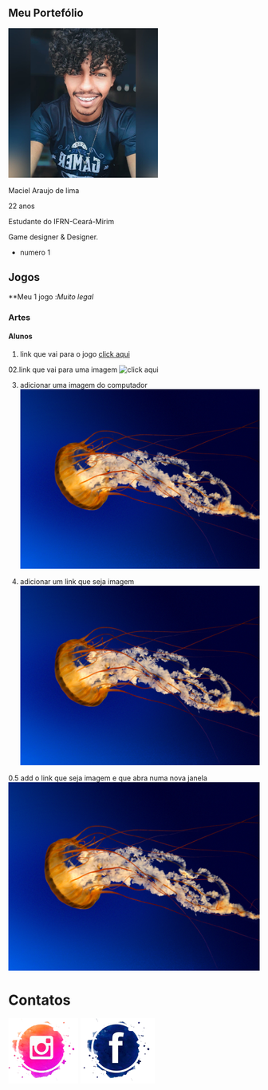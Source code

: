## Meu Portefólio

<img src="Perfil.jpg" width="300" height="300"> 

Maciel Araujo de lima 

22 anos

Estudante do IFRN-Ceará-Mirim

Game designer & Designer.



- numero 1

## Jogos

**Meu 1 jogo :_Muito legal_

### Artes

#### Alunos
01. link que vai para o jogo
[click aqui](https://maciellima.github.io/VouContarAte3/)
 
 02.link que vai para uma imagem
![click aqui](https://moderndogmagazine.com/sites/default/files/images/uploads/Pug.jpg)

03. adicionar uma imagem do computador
![imagem 01](Jellyfish.jpg)

04. adicionar um link que seja imagem
[![imagem 01](Jellyfish.jpg)](https://www.google.com.br/webhp?rlz=1C1AVUC_pt-BRBR809BR809&ie=UTF-8&rct=j)

0.5 add o link que seja imagem e que abra numa nova janela
<a href="https://eloisaliima.github.io/Estacoes/" taget="_blank"> ![Imagem2](Jellyfish.jpg)</a>

# Contatos
[![instagram](Int.png)](https://www.instagram.com/ciell_lima/?hl=pt-br)
[![Facebook](FB.png)](https://www.facebook.com/maciel.araujo.3150)

